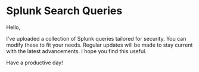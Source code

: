 # Splunk Search Queries

Hello,

I've uploaded a collection of Splunk queries tailored for security. You can modify these to fit your needs. Regular updates will be made to stay current with the latest advancements. I hope you find this useful.

Have a productive day!
